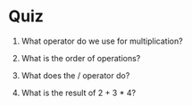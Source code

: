 # Quiz

1. What operator do we use for multiplication?
<!-- * -->
2. What is the order of operations?
<!-- Parentheses, Exponents, Multiplication, Division, Addition, Subtraction (PEMDAS). -->
3. What does the / operator do?
<!-- It divides one number by another. -->
4. What is the result of 2 + 3 * 4?
<!--14-->

